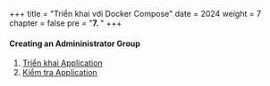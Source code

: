 +++
title = "Triển khai với Docker Compose"
date = 2024
weight = 7
chapter = false
pre = "<b>7. </b>"
+++

#### Creating an Admininistrator Group

1. [Triển khai Application](1-deploy)
2. [Kiểm tra Application](2-test-app)